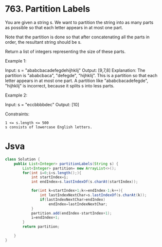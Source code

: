 # 763. Partition Labels


You are given a string s. We want to partition the string into as many parts as possible so that each letter appears in at most one part.

Note that the partition is done so that after concatenating all the parts in order, the resultant string should be s.

Return a list of integers representing the size of these parts.


Example 1:

Input: s = "ababcbacadefegdehijhklij"
Output: [9,7,8]
Explanation:
The partition is "ababcbaca", "defegde", "hijhklij".
This is a partition so that each letter appears in at most one part.
A partition like "ababcbacadefegde", "hijhklij" is incorrect, because it splits s into less parts.

Example 2:

Input: s = "eccbbbbdec"
Output: [10]



Constraints:

    1 <= s.length <= 500
    s consists of lowercase English letters.

# Jsva
```java
class Solution {
    public List<Integer> partitionLabels(String s) {
        List<Integer> partition= new ArrayList<>();
        for(int i=0;i<s.length();){
            int startIndex=i;
            int endIndex=s.lastIndexOf(s.charAt(startIndex));

            for(int k=startIndex+1;k<=endIndex-1;k++){
                int lastIndexNextChar=s.lastIndexOf(s.charAt(k));
                if(lastIndexNextChar>endIndex)
                    endIndex=lastIndexNextChar;
            }
            partition.add(endIndex-startIndex+1);
            i=endIndex+1;
        }
        return partition;
        
    }
}

```
